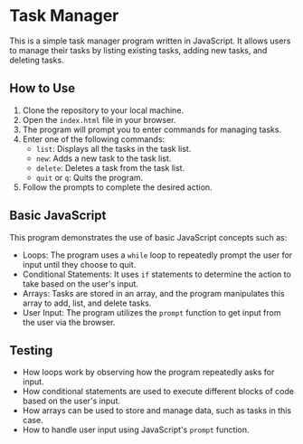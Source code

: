 # Task Manager

This is a simple task manager program written in JavaScript. It allows users to manage their tasks by listing existing tasks, adding new tasks, and deleting tasks.

## How to Use

1. Clone the repository to your local machine.
2. Open the `index.html` file in your browser.
3. The program will prompt you to enter commands for managing tasks.
4. Enter one of the following commands:
   - `list`: Displays all the tasks in the task list.
   - `new`: Adds a new task to the task list.
   - `delete`: Deletes a task from the task list.
   - `quit` or `q`: Quits the program.
5. Follow the prompts to complete the desired action.

## Basic JavaScript

This program demonstrates the use of basic JavaScript concepts such as:

- Loops: The program uses a `while` loop to repeatedly prompt the user for input until they choose to quit.
- Conditional Statements: It uses `if` statements to determine the action to take based on the user's input.
- Arrays: Tasks are stored in an array, and the program manipulates this array to add, list, and delete tasks.
- User Input: The program utilizes the `prompt` function to get input from the user via the browser.

## Testing

- How loops work by observing how the program repeatedly asks for input.
- How conditional statements are used to execute different blocks of code based on the user's input.
- How arrays can be used to store and manage data, such as tasks in this case.
- How to handle user input using JavaScript's `prompt` function.
